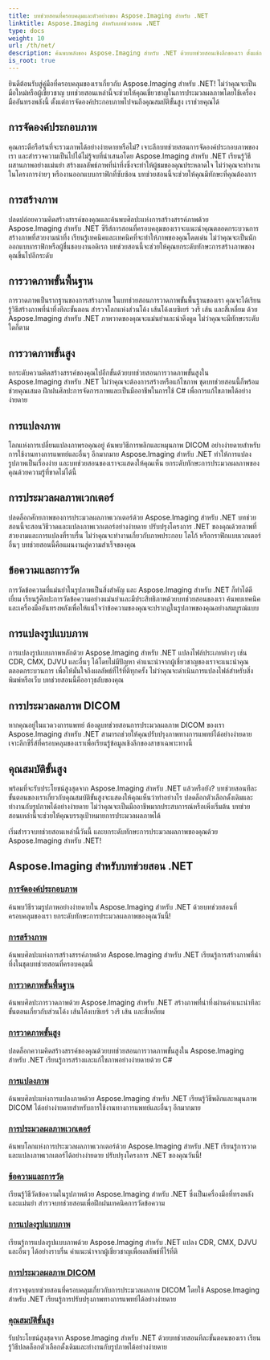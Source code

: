 ```yaml
---
title: บทช่วยสอนที่ครอบคลุมและตัวอย่างของ Aspose.Imaging สำหรับ .NET
linktitle: Aspose.Imaging สำหรับบทช่วยสอน .NET
type: docs
weight: 10
url: /th/net/
description: ค้นพบพลังของ Aspose.Imaging สำหรับ .NET ด้วยบทช่วยสอนเชิงลึกของเรา ตั้งแต่การจัดองค์ประกอบภาพไปจนถึงคุณสมบัติขั้นสูง พัฒนาทักษะและยกระดับเกมการประมวลผลภาพของคุณ
is_root: true
---
```


ยินดีต้อนรับสู่คู่มือที่ครอบคลุมของเราเกี่ยวกับ Aspose.Imaging สำหรับ .NET! ไม่ว่าคุณจะเป็นมือใหม่หรือผู้เชี่ยวชาญ บทช่วยสอนเหล่านี้จะช่วยให้คุณเชี่ยวชาญในการประมวลผลภาพโดยใช้เครื่องมืออันทรงพลังนี้ ตั้งแต่การจัดองค์ประกอบภาพไปจนถึงคุณสมบัติขั้นสูง เราช่วยคุณได้

## การจัดองค์ประกอบภาพ

คุณกระตือรือร้นที่จะรวมภาพได้อย่างง่ายดายหรือไม่? เจาะลึกบทช่วยสอนการจัดองค์ประกอบภาพของเรา และสำรวจความเป็นไปได้ไม่รู้จบที่นำเสนอโดย Aspose.Imaging สำหรับ .NET เรียนรู้วิธีผสานภาพอย่างแม่นยำ สร้างผลลัพธ์ภาพที่น่าทึ่งซึ่งจะทำให้ผู้ชมของคุณประหลาดใจ ไม่ว่าคุณจะทำงานในโครงการง่ายๆ หรืองานออกแบบกราฟิกที่ซับซ้อน บทช่วยสอนนี้จะช่วยให้คุณมีทักษะที่คุณต้องการ

## การสร้างภาพ

ปลดปล่อยความคิดสร้างสรรค์ของคุณและค้นพบศิลปะแห่งการสร้างสรรค์ภาพด้วย Aspose.Imaging สำหรับ .NET ซีรีส์การสอนที่ครอบคลุมของเราจะแนะนำคุณตลอดกระบวนการสร้างภาพที่สวยงามน่าทึ่ง เรียนรู้เทคนิคและเทคนิคที่จะทำให้ภาพของคุณโดดเด่น ไม่ว่าคุณจะเป็นนักออกแบบกราฟิกหรือผู้ชื่นชอบงานอดิเรก บทช่วยสอนนี้จะช่วยให้คุณยกระดับทักษะการสร้างภาพของคุณขึ้นไปอีกระดับ

## การวาดภาพขั้นพื้นฐาน

การวาดภาพเป็นรากฐานของการสร้างภาพ ในบทช่วยสอนการวาดภาพขั้นพื้นฐานของเรา คุณจะได้เรียนรู้วิธีสร้างภาพที่น่าทึ่งทีละขั้นตอน สำรวจโลกแห่งส่วนโค้ง เส้นโค้งเบซิเยร์ วงรี เส้น และสี่เหลี่ยม ด้วย Aspose.Imaging สำหรับ .NET ภาพวาดของคุณจะแม่นยำและน่าดึงดูด ไม่ว่าคุณจะมีทักษะระดับใดก็ตาม

## การวาดภาพขั้นสูง

ยกระดับความคิดสร้างสรรค์ของคุณไปอีกขั้นด้วยบทช่วยสอนการวาดภาพขั้นสูงใน Aspose.Imaging สำหรับ .NET ไม่ว่าคุณจะต้องการสร้างหรือแก้ไขภาพ ชุดบทช่วยสอนนี้ก็พร้อมช่วยคุณเสมอ ฝึกฝนศิลปะการจัดการภาพและเป็นมืออาชีพในการใช้ C# เพื่อการแก้ไขภาพได้อย่างง่ายดาย

## การแปลงภาพ

โลกแห่งการเปลี่ยนแปลงภาพรอคุณอยู่ ค้นพบวิธีการพลิกและหมุนภาพ DICOM อย่างง่ายดายสำหรับการใช้งานทางการแพทย์และอื่นๆ อีกมากมาย Aspose.Imaging สำหรับ .NET ทำให้การแปลงรูปภาพเป็นเรื่องง่าย และบทช่วยสอนของเราจะแสดงให้คุณเห็น ยกระดับทักษะการประมวลผลภาพของคุณด้วยความรู้ที่ขาดไม่ได้นี้

## การประมวลผลภาพเวกเตอร์

ปลดล็อกศักยภาพของการประมวลผลภาพเวกเตอร์ด้วย Aspose.Imaging สำหรับ .NET บทช่วยสอนนี้จะสอนวิธีวาดและแปลงภาพเวกเตอร์อย่างง่ายดาย ปรับปรุงโครงการ .NET ของคุณด้วยภาพที่สวยงามและการแปลงที่ราบรื่น ไม่ว่าคุณจะทำงานเกี่ยวกับภาพประกอบ โลโก้ หรือกราฟิกแบบเวกเตอร์อื่นๆ บทช่วยสอนนี้คือแผนงานสู่ความสำเร็จของคุณ

## ข้อความและการวัด

การวัดข้อความที่แม่นยำในรูปภาพเป็นสิ่งสำคัญ และ Aspose.Imaging สำหรับ .NET ก็ทำได้ดีเยี่ยม เรียนรู้ศิลปะการวัดข้อความอย่างแม่นยำและมีประสิทธิภาพด้วยบทช่วยสอนของเรา ค้นพบเทคนิคและเครื่องมืออันทรงพลังเพื่อให้แน่ใจว่าข้อความของคุณจะปรากฏในรูปภาพของคุณอย่างสมบูรณ์แบบ

## การแปลงรูปแบบภาพ

การแปลงรูปแบบภาพหลักด้วย Aspose.Imaging สำหรับ .NET แปลงไฟล์ประเภทต่างๆ เช่น CDR, CMX, DJVU และอื่นๆ ได้โดยไม่มีปัญหา คำแนะนำจากผู้เชี่ยวชาญของเราจะแนะนำคุณตลอดกระบวนการ เพื่อให้มั่นใจถึงผลลัพธ์ที่ไร้ที่ติทุกครั้ง ไม่ว่าคุณจะดำเนินการแปลงไฟล์สำหรับสิ่งพิมพ์หรือเว็บ บทช่วยสอนนี้คืออาวุธลับของคุณ

## การประมวลผลภาพ DICOM

หากคุณอยู่ในแวดวงการแพทย์ ต้องดูบทช่วยสอนการประมวลผลภาพ DICOM ของเรา Aspose.Imaging สำหรับ .NET สามารถช่วยให้คุณปรับปรุงภาพทางการแพทย์ได้อย่างง่ายดาย เจาะลึกซีรี่ส์ที่ครอบคลุมของเราเพื่อเรียนรู้ข้อมูลเชิงลึกของสาขาเฉพาะทางนี้

## คุณสมบัติขั้นสูง

พร้อมที่จะรับประโยชน์สูงสุดจาก Aspose.Imaging สำหรับ .NET แล้วหรือยัง? บทช่วยสอนทีละขั้นตอนของเราเกี่ยวกับคุณสมบัติขั้นสูงจะแสดงให้คุณเห็นว่าทำอย่างไร ปลดล็อกตัวเลือกดั้งเดิมและทำงานกับรูปภาพได้อย่างง่ายดาย ไม่ว่าคุณจะเป็นมืออาชีพมากประสบการณ์หรือเพิ่งเริ่มต้น บทช่วยสอนเหล่านี้จะช่วยให้คุณบรรลุเป้าหมายการประมวลผลภาพได้

เริ่มสำรวจบทช่วยสอนเหล่านี้วันนี้ และยกระดับทักษะการประมวลผลภาพของคุณด้วย Aspose.Imaging สำหรับ .NET!
## Aspose.Imaging สำหรับบทช่วยสอน .NET
### [การจัดองค์ประกอบภาพ](./image-composition/)
ค้นพบวิธีรวมรูปภาพอย่างง่ายดายใน Aspose.Imaging สำหรับ .NET ด้วยบทช่วยสอนที่ครอบคลุมของเรา ยกระดับทักษะการประมวลผลภาพของคุณวันนี้!
### [การสร้างภาพ](./image-creation/)
ค้นพบศิลปะแห่งการสร้างสรรค์ภาพด้วย Aspose.Imaging สำหรับ .NET เรียนรู้การสร้างภาพที่น่าทึ่งในชุดบทช่วยสอนที่ครอบคลุมนี้
### [การวาดภาพขั้นพื้นฐาน](./basic-drawing/)
ค้นพบศิลปะการวาดภาพด้วย Aspose.Imaging สำหรับ .NET สร้างภาพที่น่าทึ่งผ่านคำแนะนำทีละขั้นตอนเกี่ยวกับส่วนโค้ง เส้นโค้งเบซิเยร์ วงรี เส้น และสี่เหลี่ยม
### [การวาดภาพขั้นสูง](./advanced-drawing/)
ปลดล็อกความคิดสร้างสรรค์ของคุณด้วยบทช่วยสอนการวาดภาพขั้นสูงใน Aspose.Imaging สำหรับ .NET เรียนรู้การสร้างและแก้ไขภาพอย่างง่ายดายด้วย C#
### [การแปลงภาพ](./image-transformation/)
ค้นพบศิลปะแห่งการแปลงภาพด้วย Aspose.Imaging สำหรับ .NET เรียนรู้วิธีพลิกและหมุนภาพ DICOM ได้อย่างง่ายดายสำหรับการใช้งานทางการแพทย์และอื่นๆ อีกมากมาย
### [การประมวลผลภาพเวกเตอร์](./vector-image-processing/)
ค้นพบโลกแห่งการประมวลผลภาพเวกเตอร์ด้วย Aspose.Imaging สำหรับ .NET เรียนรู้การวาดและแปลงภาพเวกเตอร์ได้อย่างง่ายดาย ปรับปรุงโครงการ .NET ของคุณวันนี้!
### [ข้อความและการวัด](./text-and-measurements/)
เรียนรู้วิธีวัดข้อความในรูปภาพด้วย Aspose.Imaging สำหรับ .NET ซึ่งเป็นเครื่องมือที่ทรงพลังและแม่นยำ สำรวจบทช่วยสอนเพื่อฝึกฝนเทคนิคการวัดข้อความ
### [การแปลงรูปแบบภาพ](./image-format-conversion/)
เรียนรู้การแปลงรูปแบบภาพด้วย Aspose.Imaging สำหรับ .NET แปลง CDR, CMX, DJVU และอื่นๆ ได้อย่างราบรื่น คำแนะนำจากผู้เชี่ยวชาญเพื่อผลลัพธ์ที่ไร้ที่ติ
### [การประมวลผลภาพ DICOM](./dicom-image-processing/)
สำรวจชุดบทช่วยสอนที่ครอบคลุมเกี่ยวกับการประมวลผลภาพ DICOM โดยใช้ Aspose.Imaging สำหรับ .NET เรียนรู้การปรับปรุงภาพทางการแพทย์ได้อย่างง่ายดาย
### [คุณสมบัติขั้นสูง](./advanced-features/)
รับประโยชน์สูงสุดจาก Aspose.Imaging สำหรับ .NET ด้วยบทช่วยสอนทีละขั้นตอนของเรา เรียนรู้วิธีปลดล็อกตัวเลือกดั้งเดิมและทำงานกับรูปภาพได้อย่างง่ายดาย